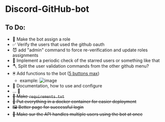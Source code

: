 # Discord-GitHub-bot

## To Do:
- 🫵 Make the bot assign a role
- ✅ Verify the users that used the github oauth
- 😈 add "admin" command to force re-verification and update roles assignments
- 🔎 Implement a periodic check of the starred users or something like that
- 🪓 Split the user validation commands from the other github menu?
- 🖲️ Add functions to the bot (<ins>5 buttons max</ins>)
  - example:
  ![image](https://github.com/fuegovic/Discord-GH-bot/assets/32828263/86b90c99-48f4-4c13-9b96-df552b9b9466)
- 📝 Documentation, how to use and configure
- ... 👀
- ~~📃 Make `requirements.txt`~~
- ~~🐋 Put everything in a docker container for easier deployment~~
- ~~🖼️ Better page for successful login~~
- ~~🤔 Make sur the API handles multiple users using the bot at once~~
